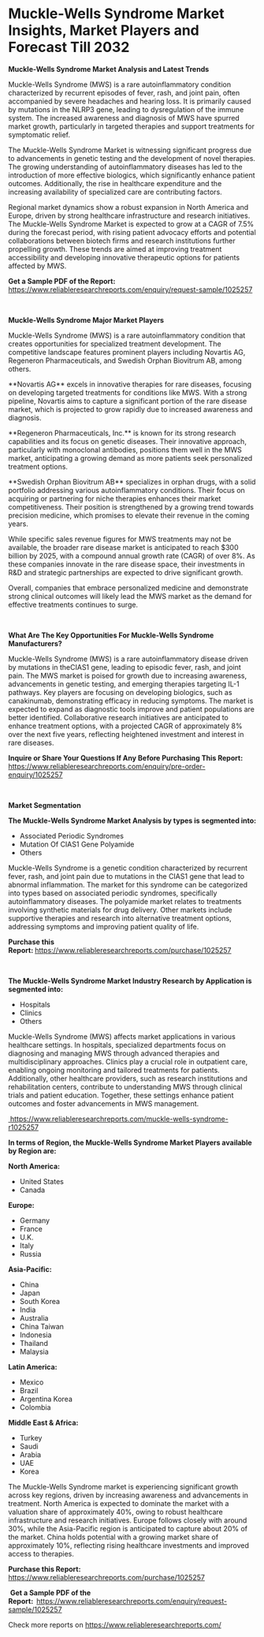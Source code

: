 <p><h1>Muckle-Wells Syndrome Market Insights, Market Players and Forecast Till 2032</h1></p><p><strong>Muckle-Wells Syndrome Market Analysis and Latest Trends</strong></p>
<p><p>Muckle-Wells Syndrome (MWS) is a rare autoinflammatory condition characterized by recurrent episodes of fever, rash, and joint pain, often accompanied by severe headaches and hearing loss. It is primarily caused by mutations in the NLRP3 gene, leading to dysregulation of the immune system. The increased awareness and diagnosis of MWS have spurred market growth, particularly in targeted therapies and support treatments for symptomatic relief.</p><p>The Muckle-Wells Syndrome Market is witnessing significant progress due to advancements in genetic testing and the development of novel therapies. The growing understanding of autoinflammatory diseases has led to the introduction of more effective biologics, which significantly enhance patient outcomes. Additionally, the rise in healthcare expenditure and the increasing availability of specialized care are contributing factors. </p><p>Regional market dynamics show a robust expansion in North America and Europe, driven by strong healthcare infrastructure and research initiatives. The Muckle-Wells Syndrome Market is expected to grow at a CAGR of 7.5% during the forecast period, with rising patient advocacy efforts and potential collaborations between biotech firms and research institutions further propelling growth. These trends are aimed at improving treatment accessibility and developing innovative therapeutic options for patients affected by MWS.</p></p>
<p><strong>Get a Sample PDF of the Report:&nbsp;</strong> <a href="https://www.reliableresearchreports.com/enquiry/request-sample/1025257?utm_campaign=2244&utm_medium=2&utm_source=Github&utm_content=ia&utm_term=05032025&utm_id=muckle-wells-syndrome">https://www.reliableresearchreports.com/enquiry/request-sample/1025257</a></p>
<p>&nbsp;</p>
<p><strong>Muckle-Wells Syndrome Major Market Players</strong></p>
<p><p>Muckle-Wells Syndrome (MWS) is a rare autoinflammatory condition that creates opportunities for specialized treatment development. The competitive landscape features prominent players including Novartis AG, Regeneron Pharmaceuticals, and Swedish Orphan Biovitrum AB, among others.</p><p>**Novartis AG** excels in innovative therapies for rare diseases, focusing on developing targeted treatments for conditions like MWS. With a strong pipeline, Novartis aims to capture a significant portion of the rare disease market, which is projected to grow rapidly due to increased awareness and diagnosis.</p><p>**Regeneron Pharmaceuticals, Inc.** is known for its strong research capabilities and its focus on genetic diseases. Their innovative approach, particularly with monoclonal antibodies, positions them well in the MWS market, anticipating a growing demand as more patients seek personalized treatment options.</p><p>**Swedish Orphan Biovitrum AB** specializes in orphan drugs, with a solid portfolio addressing various autoinflammatory conditions. Their focus on acquiring or partnering for niche therapies enhances their market competitiveness. Their position is strengthened by a growing trend towards precision medicine, which promises to elevate their revenue in the coming years.</p><p>While specific sales revenue figures for MWS treatments may not be available, the broader rare disease market is anticipated to reach $300 billion by 2025, with a compound annual growth rate (CAGR) of over 8%. As these companies innovate in the rare disease space, their investments in R&D and strategic partnerships are expected to drive significant growth.</p><p>Overall, companies that embrace personalized medicine and demonstrate strong clinical outcomes will likely lead the MWS market as the demand for effective treatments continues to surge.</p></p>
<p>&nbsp;</p>
<p><strong>What Are The Key Opportunities For Muckle-Wells Syndrome Manufacturers?</strong></p>
<p><p>Muckle-Wells Syndrome (MWS) is a rare autoinflammatory disease driven by mutations in theCIAS1 gene, leading to episodic fever, rash, and joint pain. The MWS market is poised for growth due to increasing awareness, advancements in genetic testing, and emerging therapies targeting IL-1 pathways. Key players are focusing on developing biologics, such as canakinumab, demonstrating efficacy in reducing symptoms. The market is expected to expand as diagnostic tools improve and patient populations are better identified. Collaborative research initiatives are anticipated to enhance treatment options, with a projected CAGR of approximately 8% over the next five years, reflecting heightened investment and interest in rare diseases.</p></p>
<p><strong>Inquire or Share Your Questions If Any Before Purchasing This Report:</strong> <a href="https://www.reliableresearchreports.com/enquiry/pre-order-enquiry/1025257?utm_campaign=2244&utm_medium=2&utm_source=Github&utm_content=ia&utm_term=05032025&utm_id=muckle-wells-syndrome">https://www.reliableresearchreports.com/enquiry/pre-order-enquiry/1025257</a></p>
<p>&nbsp;</p>
<p><strong>Market Segmentation</strong></p>
<p><strong>The Muckle-Wells Syndrome Market Analysis by types is segmented into:</strong></p>
<p><ul><li>Associated Periodic Syndromes</li><li>Mutation Of CIAS1 Gene Polyamide</li><li>Others</li></ul></p>
<p><p>Muckle-Wells Syndrome is a genetic condition characterized by recurrent fever, rash, and joint pain due to mutations in the CIAS1 gene that lead to abnormal inflammation. The market for this syndrome can be categorized into types based on associated periodic syndromes, specifically autoinflammatory diseases. The polyamide market relates to treatments involving synthetic materials for drug delivery. Other markets include supportive therapies and research into alternative treatment options, addressing symptoms and improving patient quality of life.</p></p>
<p><strong>Purchase this Report:&nbsp;</strong><a href="https://www.reliableresearchreports.com/purchase/1025257?utm_campaign=2244&utm_medium=2&utm_source=Github&utm_content=ia&utm_term=05032025&utm_id=muckle-wells-syndrome">https://www.reliableresearchreports.com/purchase/1025257</a></p>
<p>&nbsp;</p>
<p><strong>The Muckle-Wells Syndrome Market Industry Research by Application is segmented into:</strong></p>
<p><ul><li>Hospitals</li><li>Clinics</li><li>Others</li></ul></p>
<p><p>Muckle-Wells Syndrome (MWS) affects market applications in various healthcare settings. In hospitals, specialized departments focus on diagnosing and managing MWS through advanced therapies and multidisciplinary approaches. Clinics play a crucial role in outpatient care, enabling ongoing monitoring and tailored treatments for patients. Additionally, other healthcare providers, such as research institutions and rehabilitation centers, contribute to understanding MWS through clinical trials and patient education. Together, these settings enhance patient outcomes and foster advancements in MWS management.</p></p>
<p><a href="https://www.reliableresearchreports.com/muckle-wells-syndrome-r1025257?utm_campaign=2244&utm_medium=2&utm_source=Github&utm_content=ia&utm_term=05032025&utm_id=muckle-wells-syndrome">&nbsp;https://www.reliableresearchreports.com/muckle-wells-syndrome-r1025257</a></p>
<p><strong>In terms of Region, the Muckle-Wells Syndrome Market Players available by Region are:</strong></p>
<p>
    <p> <strong> North America: </strong>
        <ul>
            <li>United States</li>
            <li>Canada</li>
        </ul>
        </p> 
    <p> <strong> Europe: </strong>
        <ul>
            <li>Germany</li>
            <li>France</li>
            <li>U.K.</li>
            <li>Italy</li>
            <li>Russia</li>
        </ul>
        </p> 
    <p> <strong> Asia-Pacific: </strong>
        <ul>
            <li>China</li>
            <li>Japan</li>
            <li>South Korea</li>
            <li>India</li>
            <li>Australia</li>
            <li>China Taiwan</li>
            <li>Indonesia</li>
            <li>Thailand</li>
            <li>Malaysia</li>
        </ul>
        </p> 
    <p> <strong> Latin America: </strong>
        <ul>
            <li>Mexico</li>
            <li>Brazil</li>
            <li>Argentina Korea</li>
            <li>Colombia</li>
        </ul>
        </p> 
    <p> <strong> Middle East & Africa: </strong>
        <ul>
            <li>Turkey</li>
            <li>Saudi</li>
            <li>Arabia</li>
            <li>UAE</li>
            <li>Korea</li>
        </ul>
    </p>
    </p>
<p><p>The Muckle-Wells Syndrome market is experiencing significant growth across key regions, driven by increasing awareness and advancements in treatment. North America is expected to dominate the market with a valuation share of approximately 40%, owing to robust healthcare infrastructure and research initiatives. Europe follows closely with around 30%, while the Asia-Pacific region is anticipated to capture about 20% of the market. China holds potential with a growing market share of approximately 10%, reflecting rising healthcare investments and improved access to therapies.</p></p>
<p><strong>Purchase this Report: </strong><a href="https://www.reliableresearchreports.com/purchase/1025257?utm_campaign=2244&utm_medium=2&utm_source=Github&utm_content=ia&utm_term=05032025&utm_id=muckle-wells-syndrome">https://www.reliableresearchreports.com/purchase/1025257</a></p>
<p>&nbsp;<strong>Get a Sample PDF of the Report:&nbsp;&nbsp;</strong><a href="https://www.reliableresearchreports.com/enquiry/request-sample/1025257?utm_campaign=2244&utm_medium=2&utm_source=Github&utm_content=ia&utm_term=05032025&utm_id=muckle-wells-syndrome">https://www.reliableresearchreports.com/enquiry/request-sample/1025257</a></p>
<p><strong></strong></p>
<p>Check more reports on <a href="https://www.reliableresearchreports.com/?utm_campaign=2244&utm_medium=2&utm_source=Github&utm_content=ia&utm_term=05032025&utm_id=muckle-wells-syndrome">https://www.reliableresearchreports.com/</a></p>
